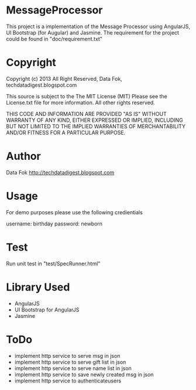MessageProcessor
================
This project is a implementation of the Message Processor using AngularJS, UI Bootstrap (for Augular) and Jasmine. The requirement for the project could be found in "doc/requirement.txt"

Copyright
================
Copyright (c) 2013 All Right Reserved, Data Fok, techdatadigest.blogspot.com

This source is subject to the The MIT License (MIT)
Please see the License.txt file for more information.
All other rights reserved.

THIS CODE AND INFORMATION ARE PROVIDED "AS IS" WITHOUT WARRANTY OF ANY 
KIND, EITHER EXPRESSED OR IMPLIED, INCLUDING BUT NOT LIMITED TO THE
IMPLIED WARRANTIES OF MERCHANTABILITY AND/OR FITNESS FOR A
PARTICULAR PURPOSE.

Author
================
Data Fok http://techdatadigest.blogspot.com

Usage
================
For demo purposes please use the following credientials

username: birthday
password: newborn

Test
================
Run unit test in "test/SpecRunner.html"

Library Used
================
- AngularJS
- UI Bootstrap for AngularJS
- Jasmine

ToDo
================
- implement http service to serve msg in json
- implement http service to serve gift list in json
- implement http service to serve name list in json
- implement http service to save newly created msg in json
- implement http service to authenticateusers
